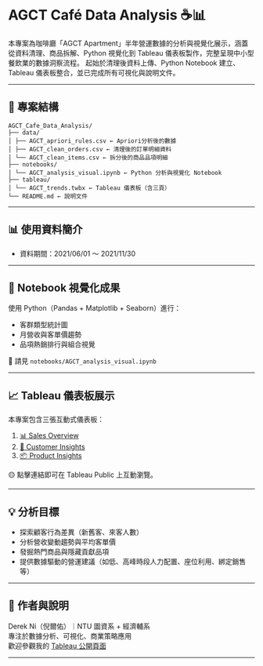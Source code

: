 # AGCT Café Data Analysis ☕📊

本專案為咖啡廳「AGCT Apartment」半年營運數據的分析與視覺化展示，涵蓋從資料清理、商品拆解、Python 視覺化到 Tableau 儀表板製作，完整呈現中小型餐飲業的數據洞察流程。
起始於清理後資料上傳、Python Notebook 建立、Tableau 儀表板整合，並已完成所有可視化與說明文件。

---

## 📁 專案結構
```
AGCT_Cafe_Data_Analysis/
├── data/
│ ├── AGCT_apriori_rules.csv ← Apriori分析後的數據
│ ├── AGCT_clean_orders.csv ← 清理後的訂單明細資料
│ └── AGCT_clean_items.csv ← 拆分後的商品品項明細
├── notebooks/
│ └── AGCT_analysis_visual.ipynb ← Python 分析與視覺化 Notebook
├── tableau/
│ └── AGCT_trends.twbx ← Tableau 儀表板（含三頁）
└── README.md ← 說明文件
```
---

## 📊 使用資料簡介

- 資料期間：2021/06/01 ～ 2021/11/30

---

## 🐍 Notebook 視覺化成果

使用 Python（Pandas + Matplotlib + Seaborn）進行：
- 客群類型統計圖
- 月營收與客單價趨勢
- 品項熱銷排行與組合視覺

📎 請見 `notebooks/AGCT_analysis_visual.ipynb`

---

## 📈 Tableau 儀表板展示

本專案包含三張互動式儀表板：

1. [📊 Sales Overview](https://public.tableau.com/views/AGCT_trends/SalesOverview)
2. [👥 Customer Insights](https://public.tableau.com/views/AGCT_trends/CustomerInsights)
3. [📦 Product Insights](https://public.tableau.com/views/AGCT_trends/ProductInsights)

🟡 點擊連結即可在 Tableau Public 上互動瀏覽。

---

## 💡 分析目標

- 探索顧客行為差異（新舊客、來客人數）
- 分析營收變動趨勢與平均客單價
- 發掘熱門商品與隱藏貢獻品項
- 提供數據驅動的營運建議（如低、高峰時段人力配置、座位利用、綁定銷售等）

---

## 🧠 作者與說明

Derek Ni（倪爾佑）｜NTU 圖資系 + 經濟輔系  
專注於數據分析、可視化、商業策略應用  
歡迎參觀我的 [Tableau 公開頁面](https://public.tableau.com/app/profile/derek.ni5275)

---
